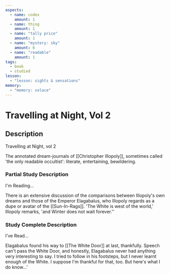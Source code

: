 ```yaml
---
aspects:
  - name: codex
    amount: 1
  - name: thing
    amount: 1
  - name: "tally price"
    amount: 1
  - name: "mystery: sky"
    amount: 6
  - name: "readable"
    amount: 1
tags:
  - book
  - studied
lesson:
  - "lesson: sights & sensations"
memory:
  - "memory: solace"
---
```


# Travelling at Night, Vol 2

## Description
Travelling at Night, vol 2

The annotated dream-journals of [[Christopher Illopoly]], sometimes called 'the only readable occultist': literate, entertaining, bewildering.
### Partial Study Description
I'm Reading...

There is an extensive discussion of the comparisons between Illopoly's own dreams and those of the Emperor Elagabalus, who Illopoly regards as a dupe or avatar of the [[Sun-In-Rags]]. 'The White is west of the world,' Illopoly remarks, 'and Winter does not wait forever.''
### Study Complete Description
I've Read...

Elagabalus found his way to [[The White Door]] at last, thankfully. Speech can't pass the White Door, and honestly, Elagabalus never had anything very interesting to say. I tried to follow in his footsteps, but I never learnt enough of the White. I suppose I'm thankful for that, too. But here's what I do know...'